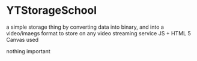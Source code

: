 # YTStorageSchool
a simple storage thing by converting data into binary, and into a video/imaegs format to store on any video streaming service
JS + HTML 5 Canvas used




nothing important
